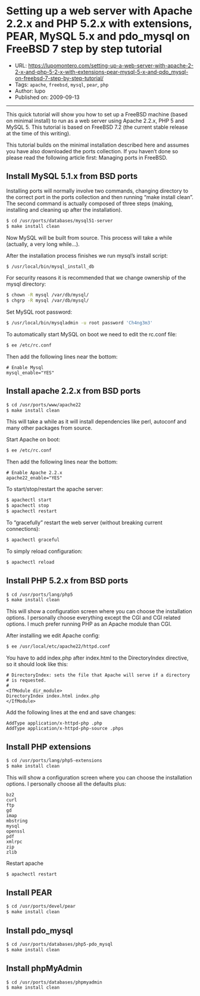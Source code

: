 # Setting up a web server with Apache 2.2.x and PHP 5.2.x with extensions, PEAR, MySQL 5.x and pdo_mysql on FreeBSD 7 step by step tutorial

* URL: https://lupomontero.com/setting-up-a-web-server-with-apache-2-2-x-and-php-5-2-x-with-extensions-pear-mysql-5-x-and-pdo_mysql-on-freebsd-7-step-by-step-tutorial/
* Tags: `apache`, `freebsd`, `mysql`, `pear`, `php`
* Author: lupo
* Published on: 2009-09-13

***

This quick tutorial will show you how to set up a FreeBSD machine (based on
minimal install) to run as a web server using Apache 2.2.x, PHP 5 and MySQL 5.
This tutorial is based on FreeBSD 7.2 (the current stable release at the time of
this writing).

This tutorial builds on the minimal installation described here and assumes you
have also downloaded the ports collection. If you haven’t done so please read
the following article first: Managing ports in FreeBSD.


## Install MySQL 5.1.x from BSD ports

Installing ports will normally involve two commands, changing directory to the
correct port in the ports collection and then running “make install clean”. The
second command is actually composed of three steps (making, installing and
cleaning up after the installation).

```sh
$ cd /usr/ports/databases/mysql51-server
$ make install clean
```

Now MySQL will be built from source. This process will take a while (actually, a
very long while…).

After the installation process finishes we run mysql’s install script:

```sh
$ /usr/local/bin/mysql_install_db
```

For security reasons it is recommended that we change ownership of the mysql
directory:

```sh
$ chown -R mysql /var/db/mysql/
$ chgrp -R mysql /var/db/mysql/
```

Set MySQL root password:

```sh
$ /usr/local/bin/mysqladmin -u root password 'Ch4ng3m3'
```

To automatically start MySQL on boot we need to edit the rc.conf file:

```sh
$ ee /etc/rc.conf
```

Then add the following lines near the bottom:

```
# Enable Mysql
mysql_enable="YES"
```

## Install apache 2.2.x from BSD ports

```sh
$ cd /usr/ports/www/apache22
$ make install clean
```

This will take a while as it will install dependencies like perl, autoconf and
many other packages from source.

Start Apache on boot:

```sh
$ ee /etc/rc.conf
```

Then add the following lines near the bottom:

```
# Enable Apache 2.2.x
apache22_enable="YES"
```

To start/stop/restart the apache server:

```sh
$ apachectl start
$ apachectl stop
$ apachectl restart
```

To “gracefully” restart the web server (without breaking current connections):

```sh
$ apachectl graceful
```

To simply reload configuration:

```sh
$ apachectl reload
```

## Install PHP 5.2.x from BSD ports

```sh
$ cd /usr/ports/lang/php5
$ make install clean
```

This will show a configuration screen where you can choose the installation
options. I personally choose everything except the CGI and CGI related options.
I much prefer running PHP as an Apache module than CGI.

After installing we edit Apache config:

```sh
$ ee /usr/local/etc/apache22/httpd.conf
```

You have to add index.php after index.html to the DirectoryIndex directive, so
it should look like this:

```
# DirectoryIndex: sets the file that Apache will serve if a directory
# is requested.
#
<IfModule dir_module>
DirectoryIndex index.html index.php
</IfModule>
```

Add the following lines at the end and save changes:

```
AddType application/x-httpd-php .php
AddType application/x-httpd-php-source .phps
```

## Install PHP extensions

```sh
$ cd /usr/ports/lang/php5-extensions
$ make install clean
```

This will show a configuration screen where you can choose the installation
options. I personally choose all the defaults plus:

```
bz2
curl
ftp
gd
imap
mbstring
mysql
openssl
pdf
xmlrpc
zip
zlib
```

Restart apache

```sh
$ apachectl restart
```

## Install PEAR

```sh
$ cd /usr/ports/devel/pear
$ make install clean
```

## Install pdo_mysql

```sh
$ cd /usr/ports/databases/php5-pdo_mysql
$ make install clean
```

## Install phpMyAdmin

```sh
$ cd /usr/ports/databases/phpmyadmin
$ make install clean
```
